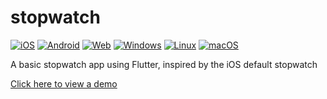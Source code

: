 # stopwatch

[![iOS](https://github.com/ArAmM7/stopwatch/actions/workflows/iOS.yml/badge.svg)](https://github.com/ArAmM7/stopwatch/actions/workflows/iOS.yml)
[![Android](https://github.com/ArAmM7/stopwatch/actions/workflows/Android.yml/badge.svg)](https://github.com/ArAmM7/stopwatch/actions/workflows/Android.yml)
[![Web](https://github.com/ArAmM7/stopwatch/actions/workflows/Web.yml/badge.svg)](https://github.com/ArAmM7/stopwatch/actions/workflows/Web.yml)
[![Windows](https://github.com/ArAmM7/stopwatch/actions/workflows/Windows.yml/badge.svg)](https://github.com/ArAmM7/stopwatch/actions/workflows/Windows.yml)
[![Linux](https://github.com/ArAmM7/stopwatch/actions/workflows/Linux.yml/badge.svg)](https://github.com/ArAmM7/stopwatch/actions/workflows/Linux.yml)
[![macOS](https://github.com/ArAmM7/stopwatch/actions/workflows/macOS.yml/badge.svg)](https://github.com/ArAmM7/stopwatch/actions/workflows/macOS.yml)

A basic stopwatch app using Flutter, inspired by the iOS default stopwatch

[Click here to view a demo](https://aramm7.github.io/stopwatch/)
